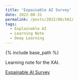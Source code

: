 ```yaml
---
title: 'Expainable AI Survey'
date: 2022-08-31
permalink: /posts/2022/08/XAI/
tags:
  - Explainable AI
  - Learning Note 
  - Deep Learning
---
```

{% include base_path %}

Learning note for the XAI.

[Expainable AI Survey](http://shenjiyuan123.github.io/files/Explainable_AI_Survey.pdf)